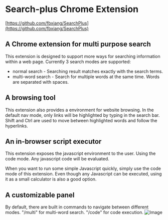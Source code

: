 # Search-plus Chrome Extension
[https://github.com/fbxiang/SearchPlus](https://github.com/fbxiang/SearchPlus)

## A Chrome extension for multi purpose search
This extension is designed to support more ways for searching information within a web page. Currently 3 search modes are supported:

* normal search - Searching result matches exactly with the search terms.
* multi-word search - Search for multiple words at the same time. Words are separated with spaces.

## A browsing tool
This extension also provides a environment for website browsing. In the default nav mode, only links will be highlighted by typing in the search bar. Shift and Ctrl are used to move between highlighted words and follow the hyperlinks.

## An in-browser script executor
This extension exposes the javascript environment to the user. Using the code mode. Any javascript code will be evaluated.

When you want to run some simple Javascript quickly, simply use the code mode of this extension. Even though any Javascript can be executed, using it as a small calculator is also a good option.

## A customizable panel
By default, there are built in commands to navigate between different modes. "/multi" for multi-word search. "/code" for code execution.
![Image](http://localhost:3000/fanboxiang/images/search_plus_1.png)